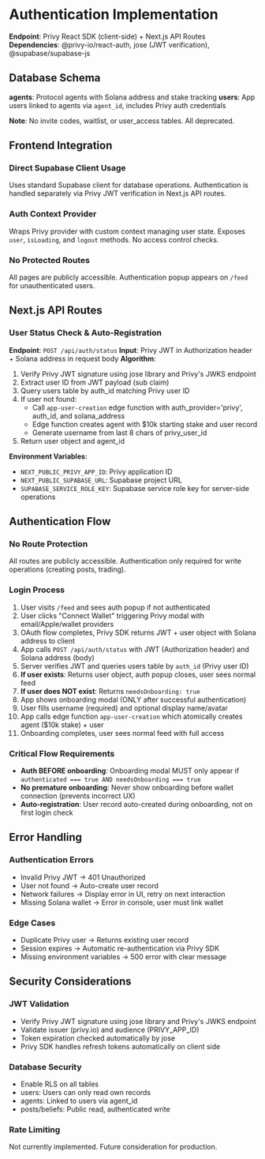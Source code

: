 # Authentication Implementation

**Endpoint**: Privy React SDK (client-side) + Next.js API Routes
**Dependencies**: @privy-io/react-auth, jose (JWT verification), @supabase/supabase-js

## Database Schema

**agents**: Protocol agents with Solana address and stake tracking
**users**: App users linked to agents via `agent_id`, includes Privy auth credentials

**Note**: No invite codes, waitlist, or user_access tables. All deprecated.

## Frontend Integration

### Direct Supabase Client Usage
Uses standard Supabase client for database operations. Authentication is handled separately via Privy JWT verification in Next.js API routes.

### Auth Context Provider
Wraps Privy provider with custom context managing user state. Exposes `user`, `isLoading`, and `logout` methods. No access control checks.

### No Protected Routes
All pages are publicly accessible. Authentication popup appears on `/feed` for unauthenticated users.

## Next.js API Routes

### User Status Check & Auto-Registration
**Endpoint**: `POST /api/auth/status`
**Input**: Privy JWT in Authorization header + Solana address in request body
**Algorithm**:
1. Verify Privy JWT signature using jose library and Privy's JWKS endpoint
2. Extract user ID from JWT payload (sub claim)
3. Query users table by auth_id matching Privy user ID
4. If user not found:
   - Call `app-user-creation` edge function with auth_provider='privy', auth_id, and solana_address
   - Edge function creates agent with $10k starting stake and user record
   - Generate username from last 8 chars of privy_user_id
5. Return user object and agent_id

**Environment Variables**:
- `NEXT_PUBLIC_PRIVY_APP_ID`: Privy application ID
- `NEXT_PUBLIC_SUPABASE_URL`: Supabase project URL
- `SUPABASE_SERVICE_ROLE_KEY`: Supabase service role key for server-side operations

## Authentication Flow

### No Route Protection
All routes are publicly accessible. Authentication only required for write operations (creating posts, trading).

### Login Process
1. User visits `/feed` and sees auth popup if not authenticated
2. User clicks "Connect Wallet" triggering Privy modal with email/Apple/wallet providers
3. OAuth flow completes, Privy SDK returns JWT + user object with Solana address to client
4. App calls `POST /api/auth/status` with JWT (Authorization header) and Solana address (body)
5. Server verifies JWT and queries users table by `auth_id` (Privy user ID)
6. **If user exists**: Returns user object, auth popup closes, user sees normal feed
7. **If user does NOT exist**: Returns `needsOnboarding: true`
8. App shows onboarding modal (ONLY after successful authentication)
9. User fills username (required) and optional display name/avatar
10. App calls edge function `app-user-creation` which atomically creates agent ($10k stake) + user
11. Onboarding completes, user sees normal feed with full access

### Critical Flow Requirements
- **Auth BEFORE onboarding**: Onboarding modal MUST only appear if `authenticated === true AND needsOnboarding === true`
- **No premature onboarding**: Never show onboarding before wallet connection (prevents incorrect UX)
- **Auto-registration**: User record auto-created during onboarding, not on first login check

## Error Handling

### Authentication Errors
- Invalid Privy JWT → 401 Unauthorized
- User not found → Auto-create user record
- Network failures → Display error in UI, retry on next interaction
- Missing Solana wallet → Error in console, user must link wallet

### Edge Cases
- Duplicate Privy user → Returns existing user record
- Session expires → Automatic re-authentication via Privy SDK
- Missing environment variables → 500 error with clear message

## Security Considerations

### JWT Validation
- Verify Privy JWT signature using jose library and Privy's JWKS endpoint
- Validate issuer (privy.io) and audience (PRIVY_APP_ID)
- Token expiration checked automatically by jose
- Privy SDK handles refresh tokens automatically on client side

### Database Security
- Enable RLS on all tables
- users: Users can only read own records
- agents: Linked to users via agent_id
- posts/beliefs: Public read, authenticated write

### Rate Limiting
Not currently implemented. Future consideration for production.